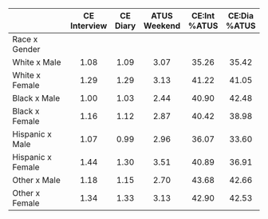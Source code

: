 
|                      | CE<br>Interview |  CE<br>Diary | ATUS<br>Weekend | CE:Int<br>%ATUS | CE:Dia<br>%ATUS |
| -------------------- | :----------: | :----------: | :----------: | :----------: | :----------: |
| Race x Gender        |              |              |              |              |              |
| White x Male         |         1.08 |         1.09 |         3.07 |        35.26 |        35.42 |
| White x Female       |         1.29 |         1.29 |         3.13 |        41.22 |        41.05 |
| Black x Male         |         1.00 |         1.03 |         2.44 |        40.90 |        42.48 |
| Black x Female       |         1.16 |         1.12 |         2.87 |        40.42 |        38.98 |
| Hispanic x Male      |         1.07 |         0.99 |         2.96 |        36.07 |        33.60 |
| Hispanic x Female    |         1.44 |         1.30 |         3.51 |        40.89 |        36.91 |
| Other x Male         |         1.18 |         1.15 |         2.70 |        43.68 |        42.66 |
| Other x Female       |         1.34 |         1.33 |         3.13 |        42.90 |        42.53 |

